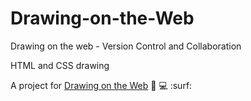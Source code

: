 # Drawing-on-the-Web
Drawing on the web - Version Control and Collaboration

HTML and CSS drawing

A project for [Drawing on the Web](https://cs.nyu.edu/courses/spring20/CSCI-UA.0380-001/)
:art: :computer: :surf:
